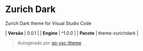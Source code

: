 # Zurich Dark

Zurich Dark theme for Visual Studio Code

| **Versão** | 0.0.1 |
| **Engine** | ^1.0.0 |
| **Pacote** | theme-zurichdark |

> Autogerado por [go-vsc-theme](https://github.com/natalbu/go-vsc-theme).
